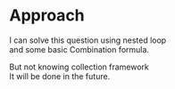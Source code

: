 # Approach

I can solve this question using nested loop  
and some basic Combination formula.  

But not knowing collection framework  
It will be done in the future.  
